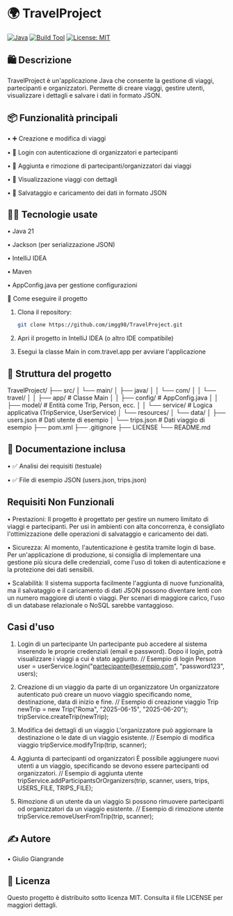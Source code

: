 # 🌍 **TravelProject**

[![Java](https://img.shields.io/badge/Java-21-blue?logo=java)](https://www.oracle.com/java/)
[![Build Tool](https://img.shields.io/badge/Maven-Automated-red?logo=apachemaven)](https://maven.apache.org/)
[![License: MIT](https://img.shields.io/badge/License-MIT-yellow.svg)](LICENSE)

## 🛍 Descrizione

TravelProject è un'applicazione Java che consente la gestione di viaggi, partecipanti e organizzatori. Permette di creare viaggi, gestire utenti, visualizzare i dettagli e salvare i dati in formato JSON.

## 📦 Funzionalità principali

• ➕ Creazione e modifica di viaggi

• 🔐 Login con autenticazione di organizzatori e partecipanti

• 👥 Aggiunta e rimozione di partecipanti/organizzatori dai viaggi

• 📄 Visualizzazione viaggi con dettagli

• 💾 Salvataggio e caricamento dei dati in formato JSON

## 🧑‍💻 Tecnologie usate

• Java 21

• Jackson (per serializzazione JSON)

• IntelliJ IDEA

• Maven

• AppConfig.java per gestione configurazioni

🚀 Come eseguire il progetto
1. Clona il repository:

   ```bash
   git clone https://github.com/imgg98/TravelProject.git

2. Apri il progetto in IntelliJ IDEA (o altro IDE compatibile)

3. Esegui la classe Main in com.travel.app per avviare l'applicazione

## 📁 Struttura del progetto

TravelProject/
├── src/
│ └── main/
│ ├── java/
│ │ └── com/
│ │ └── travel/
│ │ ├── app/ # Classe Main
│ │ ├── config/ # AppConfig.java
│ │ ├── model/ # Entità come Trip, Person, ecc.
│ │ └── service/ # Logica applicativa (TripService, UserService)
│ └── resources/
│ └── data/
│ ├── users.json # Dati utente di esempio
│ └── trips.json # Dati viaggio di esempio
├── pom.xml
├── .gitignore
├── LICENSE
└── README.md

## 📄 Documentazione inclusa

• ✅ Analisi dei requisiti (testuale)

• ✅ File di esempio JSON (users.json, trips.json)

## Requisiti Non Funzionali

• Prestazioni: Il progetto è progettato per gestire un numero limitato di viaggi e partecipanti. Per usi in ambienti con alta concorrenza, è consigliato l'ottimizzazione delle operazioni di salvataggio e caricamento dei dati.

• Sicurezza: Al momento, l'autenticazione è gestita tramite login di base. Per un'applicazione di produzione, si consiglia di implementare una gestione più sicura delle credenziali, come l'uso di token di autenticazione e la protezione dei dati sensibili.

• Scalabilità: Il sistema supporta facilmente l'aggiunta di nuove funzionalità, ma il salvataggio e il caricamento di dati JSON possono diventare lenti con un numero maggiore di utenti o viaggi. Per scenari di maggiore carico, l'uso di un database relazionale o NoSQL sarebbe vantaggioso.

## Casi d'uso
1. Login di un partecipante
   Un partecipante può accedere al sistema inserendo le proprie credenziali (email e password). Dopo il login, potrà visualizzare i viaggi a cui è stato aggiunto.
   // Esempio di login
   Person user = userService.login("partecipante@esempio.com", "password123", users);

2. Creazione di un viaggio da parte di un organizzatore
   Un organizzatore autenticato può creare un nuovo viaggio specificando nome, destinazione, data di inizio e fine.
   // Esempio di creazione viaggio
   Trip newTrip = new Trip("Roma", "2025-06-15", "2025-06-20");
   tripService.createTrip(newTrip);

3. Modifica dei dettagli di un viaggio
   L'organizzatore può aggiornare la destinazione o le date di un viaggio esistente.
   // Esempio di modifica viaggio
   tripService.modifyTrip(trip, scanner);

4. Aggiunta di partecipanti od organizzatori
   È possibile aggiungere nuovi utenti a un viaggio, specificando se devono essere partecipanti od organizzatori.
   // Esempio di aggiunta utente
   tripService.addParticipantsOrOrganizers(trip, scanner, users, trips, USERS_FILE, TRIPS_FILE);

5. Rimozione di un utente da un viaggio
   Si possono rimuovere partecipanti od organizzatori da un viaggio esistente.
   // Esempio di rimozione utente
   tripService.removeUserFromTrip(trip, scanner);

## ✍️ Autore

• ⁫⁪Giulio Giangrande

## 📜 Licenza

Questo progetto è distribuito sotto licenza MIT. Consulta il file LICENSE per maggiori dettagli.